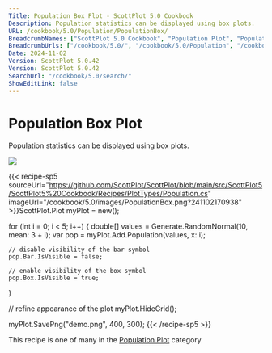 ```yaml
---
Title: Population Box Plot - ScottPlot 5.0 Cookbook
Description: Population statistics can be displayed using box plots.
URL: /cookbook/5.0/Population/PopulationBox/
BreadcrumbNames: ["ScottPlot 5.0 Cookbook", "Population Plot", "Population Box Plot"]
BreadcrumbUrls: ["/cookbook/5.0/", "/cookbook/5.0/Population", "/cookbook/5.0/Population/PopulationBox"]
Date: 2024-11-02
Version: ScottPlot 5.0.42
Version: ScottPlot 5.0.42
SearchUrl: "/cookbook/5.0/search/"
ShowEditLink: false
---
```



<div class='d-flex align-items-center mt-5'>
<h1 class='me-2 text-dark my-0 border-0'>Population Box Plot</h1>
</div>

Population statistics can be displayed using box plots.

[![](/cookbook/5.0/images/PopulationBox.png?241102170938)](/cookbook/5.0/images/PopulationBox.png?241102170938)

{{< recipe-sp5 sourceUrl="https://github.com/ScottPlot/ScottPlot/blob/main/src/ScottPlot5/ScottPlot5%20Cookbook/Recipes/PlotTypes/Population.cs" imageUrl="/cookbook/5.0/images/PopulationBox.png?241102170938" >}}ScottPlot.Plot myPlot = new();

for (int i = 0; i < 5; i++)
{
    double[] values = Generate.RandomNormal(10, mean: 3 + i);
    var pop = myPlot.Add.Population(values, x: i);

    // disable visibility of the bar symbol
    pop.Bar.IsVisible = false;

    // enable visibility of the box symbol
    pop.Box.IsVisible = true;
}

// refine appearance of the plot
myPlot.HideGrid();

myPlot.SavePng("demo.png", 400, 300);
{{< /recipe-sp5 >}}

<div class='my-5 text-center'>This recipe is one of many in the <a href='/cookbook/5.0/Population'>Population Plot</a> category</div>



